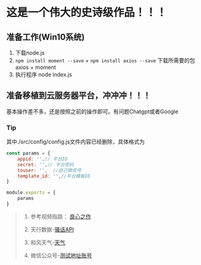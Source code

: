 # 这是一个伟大的史诗级作品！！！

## 准备工作(Win10系统)

1. 下载node.js
2. `npm install moment --save` + `npm install axios --save` 下载所需要的包axios + moment
3. 执行程序 node index.js 


## 准备移植到云服务器平台，冲冲冲！！！
基本操作差不多，还是按照之前的操作即可。有问题Chatgpt或者Google


### Tip
其中./src/config/config.js文件内容已经删除，具体格式为
```Javascript
const params = {
    appid: '',// 平台ID
    secret: '',// 平台密码
    touser: '',  //自己微信号
    template_id: '',//平台模板ID
}

module.exports = {
    params
}
```

> 1. 参考视频指路： [良心之作](https://www.bilibili.com/video/BV19P4y1Z7ix/)
> 
> 2. 天行数据-[骚话API](https://www.tianapi.com/list/)
> 
> 3. 和风天气-[天气](https://dev.qweather.com/docs/api/weather/weather-now/)
> 
> 4. 微信公众号-[测试地址账号](https://mp.weixin.qq.com/debug/cgi-bin/sandbox?t=sandbox/login)

